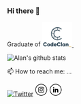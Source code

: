 ### Hi there 👋

<!--
**AlHood77/AlHood77** is a ✨ _special_ ✨ repository because its `README.md` (this file) appears on your GitHub profile.

Here are some ideas to get you started:

- 🔭 I’m currently working on ...
- 🌱 I’m currently learning ...
- 👯 I’m looking to collaborate on ...
- 🤔 I’m looking for help with ...
- 💬 Ask me about ...
- 📫 How to reach me: ...
- 😄 Pronouns: ...
- ⚡ Fun fact: ...
-->
Graduate of <a href="https://codeclan.com/">
        <img width="70px" alt="CodeClan" src="./assets/CC.png">&nbsp;
</a>

![Alan's github stats](https://github-readme-stats.vercel.app/api?username=AlHood77&show_icons=true)

📫 How to reach me: ...


<a href="https://twitter.com/alanhood77" target="_blank"><img src="https://raw.githubusercontent.com/AlHood77/AlHood/assets/tw.png" alt="Twitter" width="30"></a>
<a href="https://www.instagram.com/alanhood77/" target="_blank"><img src="./assets/ig.png" alt="Instagram" width="30"></a>
<a href="https://www.linkedin.com/in/alanhood77/" target="_blank"><img src="./assets/in.png" alt="LinkedIn" width="30"></a>
